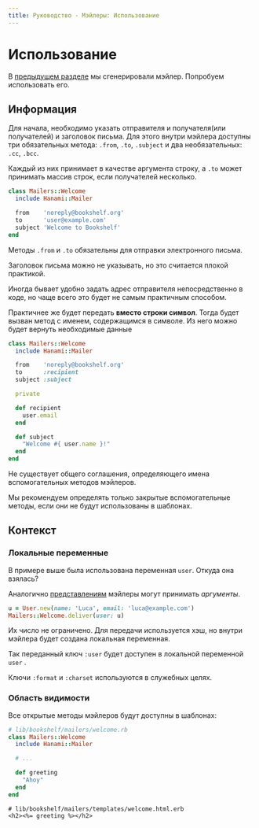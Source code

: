 ```yaml
---
title: Руководство - Мэйлеры: Использование
---
```


# Использование

В [предыдущем разделе](/guides/mailers/overview) мы сгенерировали мэйлер. Попробуем использовать его.

## Информация

Для начала, необходимо указать отправителя и получателя(или получателей) и заголовок письма.
Для этого внутри мэйлера доступны три обязательных метода: `.from`, `.to`, `.subject` и два необязательных: `.cc`, `.bcc`.

Каждый из них принимает в качестве аргумента строку, а `.to` может принимать массив строк, если получателей несколько.

```ruby
class Mailers::Welcome
  include Hanami::Mailer

  from    'noreply@bookshelf.org'
  to      'user@example.com'
  subject 'Welcome to Bookshelf'
end
```

<p class="warning">
  Методы <code>.from</code> и <code>.to</code> обязательны для отправки электронного письма.
</p>

<p class="notice">
  Заголовок письма можно не указывать, но это считается плохой практикой.
</p>

Иногда бывает удобно задать адрес отправителя непосредственно в коде, но чаще всего это будет не самым практичным способом.

Практичнее же будет передать **вместо строки символ**. Тогда будет вызван метод с именем, содержащимся в символе. Из него можно будет вернуть необходимые данные

```ruby
class Mailers::Welcome
  include Hanami::Mailer

  from    'noreply@bookshelf.org'
  to      :recipient
  subject :subject

  private

  def recipient
    user.email
  end

  def subject
    "Welcome #{ user.name }!"
  end
end
```

<p class="notice">
  Не существует общего соглашения, определяющего имена вспомогательных методов мэйлеров.
</p>

<p class="notice">
  Мы рекомендуем определять только закрытые вспомогательные методы, если они не будут использованы в шаблонах.
</p>

## Контекст

### Локальные переменные

В примере выше была использована переменная `user`. Откуда она взялась?

Аналогично [представлениям](/guides/views/basic-usage) мэйлеры могут принимать _аргументы_.

```ruby
u = User.new(name: 'Luca', email: 'luca@example.com')
Mailers::Welcome.deliver(user: u)
```

Их число не ограничено. Для передачи используется хэш, но внутри мэйлера будет создана локальная переменная.

Так переданный ключ `:user` будет доступен в локальной переменной `user` .

<p class="warning">
 Ключи <code>:format</code> и <code>:charset</code> используются в служебных целях.
</p>

### Область видимости

Все открытые методы мэйлеров будут доступны в шаблонах:

```ruby
# lib/bookshelf/mailers/welcome.rb
class Mailers::Welcome
  include Hanami::Mailer

  # ...

  def greeting
    "Ahoy"
  end
end
```

```erb
# lib/bookshelf/mailers/templates/welcome.html.erb
<h2><%= greeting %></h2>
```
